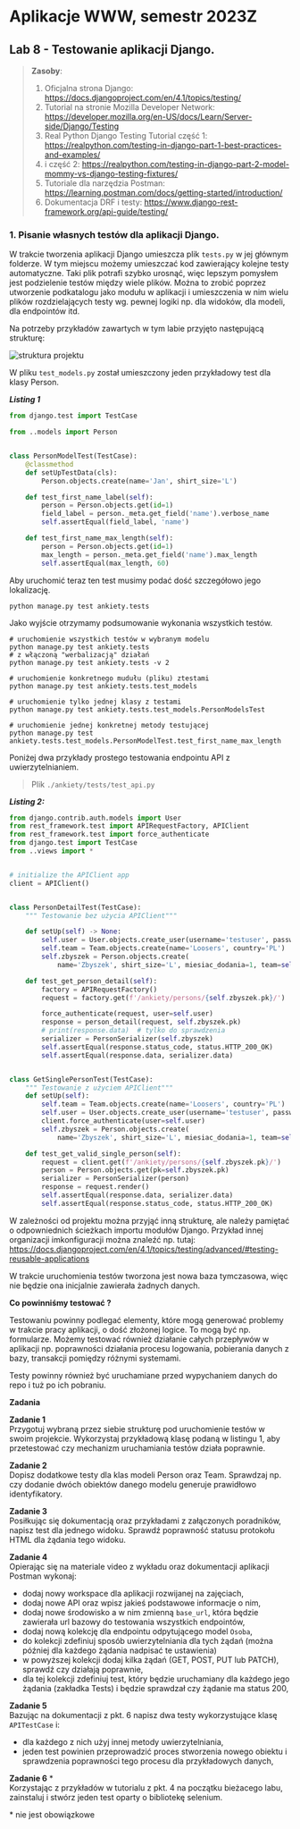 # Aplikacje WWW, semestr 2023Z

## Lab 8 - Testowanie aplikacji Django.

> **Zasoby**:
> 1. Oficjalna strona Django: https://docs.djangoproject.com/en/4.1/topics/testing/
> 2. Tutorial na stronie Mozilla Developer Network: https://developer.mozilla.org/en-US/docs/Learn/Server-side/Django/Testing
> 3. Real Python Django Testing Tutorial część 1: https://realpython.com/testing-in-django-part-1-best-practices-and-examples/
> 4. i część 2: https://realpython.com/testing-in-django-part-2-model-mommy-vs-django-testing-fixtures/ 
> 5. Tutoriale dla narzędzia Postman: https://learning.postman.com/docs/getting-started/introduction/
> 6. Dokumentacja DRF i testy: https://www.django-rest-framework.org/api-guide/testing/

### 1. Pisanie własnych testów dla aplikacji Django.

W trakcie tworzenia aplikacji Django umieszcza plik `tests.py` w jej głównym folderze. W tym miejscu możemy umieszczać kod zawierający kolejne testy automatyczne. Taki plik potrafi szybko urosnąć, więc lepszym pomysłem jest podzielenie testów między wiele plików. Można to zrobić poprzez utworzenie podkatalogu jako modułu w aplikacji i umieszczenia w nim wielu plików rozdzielających testy wg. pewnej logiki np. dla widoków, dla modeli, dla endpointów itd.

Na potrzeby przykładów zawartych w tym labie przyjęto następującą strukturę:

![struktura projektu](struktura.png)

W pliku `test_models.py` został umieszczony jeden przykładowy test dla klasy Person.

**_Listing 1_**  

```python
from django.test import TestCase

from ..models import Person


class PersonModelTest(TestCase):
    @classmethod
    def setUpTestData(cls):
        Person.objects.create(name='Jan', shirt_size='L')

    def test_first_name_label(self):
        person = Person.objects.get(id=1)
        field_label = person._meta.get_field('name').verbose_name
        self.assertEqual(field_label, 'name')

    def test_first_name_max_length(self):
        person = Person.objects.get(id=1)
        max_length = person._meta.get_field('name').max_length
        self.assertEqual(max_length, 60)

```

Aby uruchomić teraz ten test musimy podać dość szczegółowo jego lokalizację.

```console
python manage.py test ankiety.tests
```

Jako wyjście otrzymamy podsumowanie wykonania wszystkich testów.

```console
# uruchomienie wszystkich testów w wybranym modelu
python manage.py test ankiety.tests
# z włączoną "werbalizacją" działań
python manage.py test ankiety.tests -v 2

# uruchomienie konkretnego mudułu (pliku) ztestami
python manage.py test ankiety.tests.test_models

# uruchomienie tylko jednej klasy z testami
python manage.py test ankiety.tests.test_models.PersonModelsTest

# uruchomienie jednej konkretnej metody testującej
python manage.py test ankiety.tests.test_models.PersonModelTest.test_first_name_max_length
```

Poniżej dwa przykłady prostego testowania endpointu API z uwierzytelnianiem.

> Plik `./ankiety/tests/test_api.py`

**_Listing 2:_**
```python
from django.contrib.auth.models import User
from rest_framework.test import APIRequestFactory, APIClient
from rest_framework.test import force_authenticate
from django.test import TestCase
from ..views import *


# initialize the APIClient app
client = APIClient()


class PersonDetailTest(TestCase):
    """ Testowanie bez użycia APIClient"""

    def setUp(self) -> None:
        self.user = User.objects.create_user(username='testuser', password='12345')
        self.team = Team.objects.create(name='Loosers', country='PL')
        self.zbyszek = Person.objects.create(
            name='Zbyszek', shirt_size='L', miesiac_dodania=1, team=self.team)

    def test_get_person_detail(self):
        factory = APIRequestFactory()
        request = factory.get(f'/ankiety/persons/{self.zbyszek.pk}/')

        force_authenticate(request, user=self.user)
        response = person_detail(request, self.zbyszek.pk)
        # print(response.data)  # tylko do sprawdzenia
        serializer = PersonSerializer(self.zbyszek)
        self.assertEqual(response.status_code, status.HTTP_200_OK)
        self.assertEqual(response.data, serializer.data)


class GetSinglePersonTest(TestCase):
    """ Testowanie z użyciem APIClient"""
    def setUp(self):
        self.team = Team.objects.create(name='Loosers', country='PL')
        self.user = User.objects.create_user(username='testuser', password='12345')
        client.force_authenticate(user=self.user)
        self.zbyszek = Person.objects.create(
            name='Zbyszek', shirt_size='L', miesiac_dodania=1, team=self.team)

    def test_get_valid_single_person(self):
        request = client.get(f'/ankiety/persons/{self.zbyszek.pk}/')
        person = Person.objects.get(pk=self.zbyszek.pk)
        serializer = PersonSerializer(person)
        response = request.render()
        self.assertEqual(response.data, serializer.data)
        self.assertEqual(response.status_code, status.HTTP_200_OK)

```

W zależności od projektu można przyjąć inną strukturę, ale należy pamiętać o odpowniednich ścieżkach importu modułów Django. Przykład innej organizacji imkonfiguracji można znaleźć np. tutaj: https://docs.djangoproject.com/en/4.1/topics/testing/advanced/#testing-reusable-applications

W trakcie uruchomienia testów tworzona jest nowa baza tymczasowa, więc nie będzie ona inicjalnie zawierała żadnych danych.

**Co powinniśmy testować ?**

Testowaniu powinny podlegać elementy, które mogą generować problemy w trakcie pracy aplikacji, o dość złożonej logice. To mogą być np. formularze. Możemy testować również działanie całych przepływów w aplikacji np. poprawności działania procesu logowania, pobierania danych z bazy, transakcji pomiędzy różnymi systemami.

Testy powinny również być uruchamiane przed wypychaniem danych do repo i tuż po ich pobraniu. 


**Zadania**

**Zadanie 1**  
Przygotuj wybraną przez siebie strukturę pod uruchomienie testów w swoim projekcie. Wykorzystaj przykładową klasę podaną w listingu 1, aby przetestować czy mechanizm uruchamiania testów działa poprawnie.

**Zadanie 2**  
Dopisz dodatkowe testy dla klas modeli Person oraz Team. Sprawdzaj np. czy dodanie dwóch obiektów danego modelu generuje prawidłowo identyfikatory. 

**Zadanie 3**  
Posiłkując się dokumentacją oraz przykładami z załączonych poradników, napisz test dla jednego widoku. Sprawdź poprawność statusu protokołu HTML dla żądania tego widoku.

**Zadanie 4**  
Opierając się na materiale video z wykładu oraz dokumentacji aplikacji Postman wykonaj:
* dodaj nowy workspace dla aplikacji rozwijanej na zajęciach,
* dodaj nowe API oraz wpisz jakieś podstawowe informacje o nim,
* dodaj nowe środowisko a w nim zmienną `base_url`, która będzie zawierała url bazowy do testowania wszystkich endpointów,
* dodaj nową kolekcję dla endpointu odpytującego model `Osoba`,
* do kolekcji zdefiniuj sposób uwierzytelniania dla tych żądań (można później dla każdego żądania nadpisać te ustawienia)
* w powyższej kolekcji dodaj kilka żądań (GET, POST, PUT lub PATCH), sprawdź czy działają poprawnie,
* dla tej kolekcji zdefiniuj test, który będzie uruchamiany dla każdego jego żądania (zakładka Tests) i będzie sprawdzał czy żądanie ma status 200,

**Zadanie 5**  
Bazując na dokumentacji z pkt. 6 napisz dwa testy wykorzystujące klasę `APITestCase` i:
* dla każdego z nich użyj innej metody uwierzytelniania,
* jeden test powinien przeprowadzić proces stworzenia nowego obiektu i sprawdzenia poprawności tego procesu dla przykładowych danych,

**Zadanie 6** *  
Korzystając z przykładów w tutorialu z pkt. 4 na początku bieżacego labu, zainstaluj i stwórz jeden test oparty o bibliotekę selenium.

\* nie jest obowiązkowe